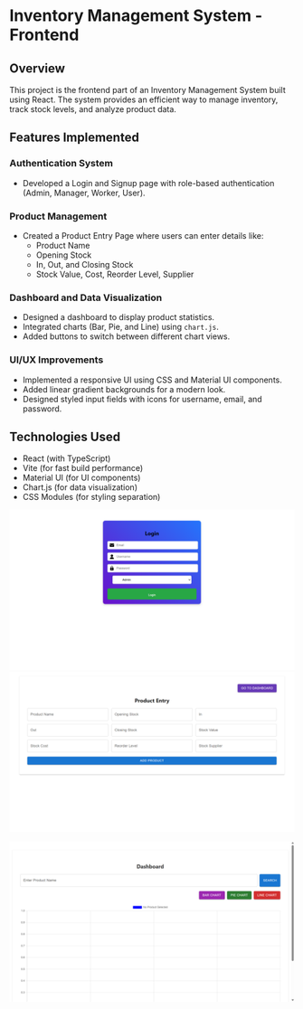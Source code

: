 # Inventory Management System - Frontend

## Overview
This project is the frontend part of an Inventory Management System built using React. The system provides an efficient way to manage inventory, track stock levels, and analyze product data.

## Features Implemented
### Authentication System
- Developed a Login and Signup page with role-based authentication (Admin, Manager, Worker, User).


###  Product Management
- Created a Product Entry Page where users can enter details like:
  - Product Name
  - Opening Stock
  - In, Out, and Closing Stock
  - Stock Value, Cost, Reorder Level, Supplier

###  Dashboard and Data Visualization
- Designed a dashboard to display product statistics.
- Integrated charts (Bar, Pie, and Line) using `chart.js`.
- Added buttons to switch between different chart views.

### UI/UX Improvements
- Implemented a responsive UI using CSS and Material UI components.
- Added linear gradient backgrounds for a modern look.
- Designed styled input fields with icons for username, email, and password.

## Technologies Used
- React (with TypeScript)
- Vite (for fast build performance)
- Material UI (for UI components)
- Chart.js (for data visualization)
- CSS Modules (for styling separation)

![Alt Text](https://github.com/Kasireddynanda/inventory-frontend-/blob/2956f85f62f767980fa56a27bb1132b3de4e6a1b/inv1.png)
![Alt Text](https://github.com/Kasireddynanda/inventory-frontend-/blob/2956f85f62f767980fa56a27bb1132b3de4e6a1b/inv2.png)

![Alt Text](https://github.com/Kasireddynanda/inventory-frontend-/blob/2956f85f62f767980fa56a27bb1132b3de4e6a1b/inv3.png)





